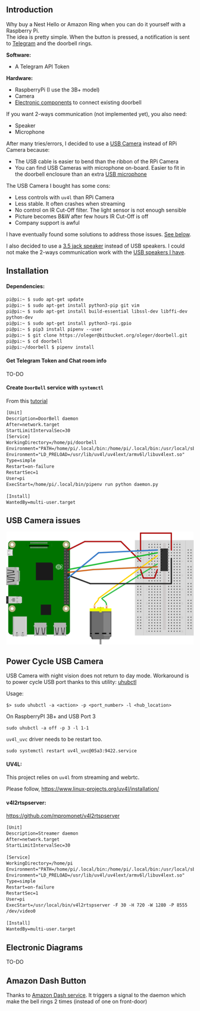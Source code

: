 ## Introduction
Why buy a Nest Hello or Amazon Ring when you can do it yourself with a Raspberry Pi.  
The idea is pretty simple. When the button is pressed, a notification is sent to [Telegram](https://telegram.org/) and the doorbell rings. 

**Software:**

- A Telegram API Token

**Hardware:**

- RaspberryPi (I use the 3B+ model)
- Camera
- [Electronic components](#) to connect existing doorbell


If you want 2-ways communication (not implemented yet), you also need:

- Speaker
- Microphone

After many tries/errors, I decided to use a [USB Camera](http://www.webcamerausb.com/elp-wide-angle-fisheye-lens-cmos-ov2710-night-vision-1080p-hd-webcam-usb-with-camera-support-ir-cut-p-233.html) instead of RPi Camera because:

- The USB cable is easier to bend than the ribbon of the RPi Camera
- You can find USB Cameras with microphone on-board. Easier to fit in the doorbell enclosure than an extra [USB microphone](https://www.adafruit.com/product/3367)

The USB Camera I bought has some cons:

- Less controls with `uv4l` than RPi Camera
- Less stable. It often crashes when streaming
- No control on IR Cut-Off filter. The light sensor is not enough sensible
- Picture becomes B&W after few hours IR Cut-Off is off
- Company support is awful

I have eventually found some solutions to address those issues. [See below](#usb-camera-issues).

I also decided to use a [3.5 jack speaker](https://static.bhphoto.com/images/images1000x1000/1394551256_1031266.jpg) instead of USB speakers. I could not make the 2-ways communication work with the [USB speakers I have](https://www.adafruit.com/product/3369).

 

## Installation

#### Dependencies:

```
pi@pi:~ $ sudo apt-get update
pi@pi:~ $ sudo apt-get install python3-pip git vim
pi@pi:~ $ sudo apt-get install build-essential libssl-dev libffi-dev python-dev
pi@pi:~ $ sudo apt-get install python3-rpi.gpio
pi@pi:~ $ pip3 install pipenv --user
pi@pi:~ $ git clone https://oleger@bitbucket.org/oleger/doorbell.git
pi@pi:~ $ cd doorbell
pi@pi:~/doorbell $ pipenv install

``` 

#### Get Telegram Token and Chat room info

TO-DO

#### Create `DoorBell` service with `systemctl`
From this [tutorial](https://medium.com/@benmorel/creating-a-linux-service-with-systemd-611b5c8b91d6 "")

```
[Unit]
Description=DoorBell daemon
After=network.target
StartLimitIntervalSec=30
[Service]
WorkingDirectory=/home/pi/doorbell
Environment="PATH=/home/pi/.local/bin:/home/pi/.local/bin:/usr/local/sbin:/usr/local/bin:/usr/sbin:/usr/bin:/sbin:/bin:"
Environment="LD_PRELOAD=/usr/lib/uv4l/uv4lext/armv6l/libuv4lext.so"
Type=simple
Restart=on-failure
RestartSec=1
User=pi
ExecStart=/home/pi/.local/bin/pipenv run python daemon.py
    
[Install]
WantedBy=multi-user.target
```
    

## USB Camera issues

![IR Cut-Off diagram](./docs/ir-cut-off.svg)

## Power Cycle USB Camera

USB Camera with night vision does not return to day mode.
Workaround is to power cycle USB port thanks to this utility: [uhubctl](https://github.com/mvp/uhubctl "")

Usage:
```
$> sudo uhubctl -a <action> -p <port_number> -l <hub_location>
```

On RaspberryPI 3B+ and USB Port 3
```
sudo uhubctl -a off -p 3 -l 1-1
```

`uv4l_uvc` driver needs to be restart too.
```
sudo systemctl restart uv4l_uvc@05a3:9422.service
```


#### UV4L:

This project relies on `uv4l` from streaming and webrtc.

Please follow, https://www.linux-projects.org/uv4l/installation/


#### v4l2rtspserver:

https://github.com/mpromonet/v4l2rtspserver

```
[Unit]
Description=Streamer daemon
After=network.target
StartLimitIntervalSec=30

[Service]
WorkingDirectory=/home/pi
Environment="PATH=/home/pi/.local/bin:/home/pi/.local/bin:/usr/local/sbin:/usr/local/bin:/usr/sbin:/usr/bin:/sbin:/bin:"
Environment="LD_PRELOAD=/usr/lib/uv4l/uv4lext/armv6l/libuv4lext.so"
Type=simple
Restart=on-failure
RestartSec=1
User=pi
ExecStart=/usr/local/bin/v4l2rtspserver -F 30 -H 720 -W 1280 -P 8555 /dev/video0

[Install]
WantedBy=multi-user.target
```


## Electronic Diagrams

TO-DO

## Amazon Dash Button
Thanks to [Amazon Dash service](https://github.com/Nekmo/amazon-dash ""). 
It triggers a signal to the daemon which make the bell rings 2 times (instead of one on front-door)
